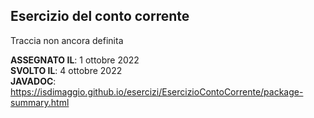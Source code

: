 ## Esercizio del conto corrente

Traccia non ancora definita

**ASSEGNATO IL**: 1 ottobre 2022  
**SVOLTO IL**: 4 ottobre 2022    
**JAVADOC**: https://isdimaggio.github.io/esercizi/EsercizioContoCorrente/package-summary.html